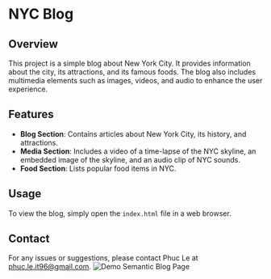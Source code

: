 # NYC Blog

## Overview

This project is a simple blog about New York City. It provides information about the city, its attractions, and its famous foods. The blog also includes multimedia elements such as images, videos, and audio to enhance the user experience.

## Features

- **Blog Section**: Contains articles about New York City, its history, and attractions.
- **Media Section**: Includes a video of a time-lapse of the NYC skyline, an embedded image of the skyline, and an audio clip of NYC sounds.
- **Food Section**: Lists popular food items in NYC.

## Usage

To view the blog, simply open the `index.html` file in a web browser.

## Contact

For any issues or suggestions, please contact Phuc Le at phuc.le.it96@gmail.com.
![Demo Semantic Blog Page](https://i.imgur.com/tkDfDcj.gif)